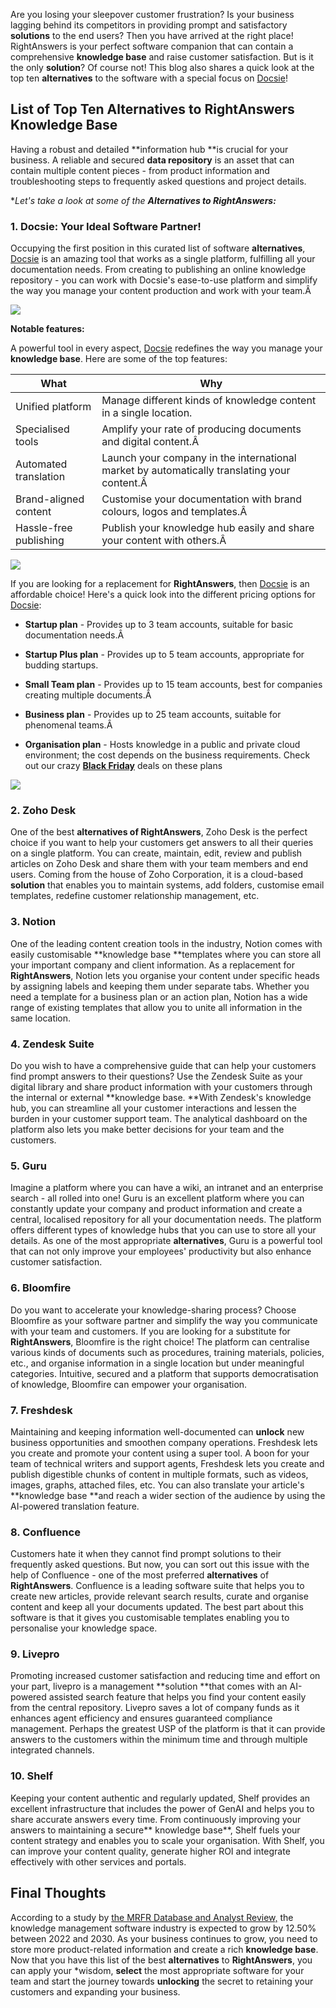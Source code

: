 Are you losing your sleepover customer frustration? Is your business lagging behind its competitors in providing prompt and satisfactory **solutions** to the end users? Then you have arrived at the right place! RightAnswers is your perfect software companion that can contain a comprehensive **knowledge base** and raise customer satisfaction. But is it the only **solution**? Of course not! This blog also shares a quick look at the top ten **alternatives** to the software with a special focus on [Docsie](https://www.docsie.io/try_docsie/fb/create_knowledge_base/)!

## List of Top Ten Alternatives to RightAnswers Knowledge Base

Having a robust and detailed **information hub **is crucial for your business. A reliable and secured **data repository** is an asset that can contain multiple content pieces - from product information and troubleshooting steps to frequently asked questions and project details. 

**Let's take a look at some of the **Alternatives to RightAnswers:***

### 1. Docsie: Your Ideal Software Partner!

Occupying the first position in this curated list of software **alternatives**, [Docsie](https://app.docsie.io/login/#/) is an amazing tool that works as a single platform, fulfilling all your documentation needs. From creating to publishing an online knowledge repository - you can work with Docsie's ease-to-use platform and simplify the way you manage your content production and work with your team.Â 

![](https://cdn.docsie.io/workspace_PfNzfGj3YfKKtTO4T/doc_QiqgSuNoJpspcExF3/file_gSRUJJ3vNFFNIuceb/image2.png)

**Notable features:**

A powerful tool in every aspect, [Docsie](https://app.docsie.io/login/#/) redefines the way you manage your **knowledge base**. Here are some of the top features:

|What|Why|
|-|-|
|Unified platform|Manage different kinds of knowledge content in a single location.|
|Specialised tools|Amplify your rate of producing documents and digital content.Â |
|Automated translation|Launch your company in the international market by automatically translating your content.Â |
|Brand-aligned content|Customise your documentation with brand colours, logos and templates.Â |
|Hassle-free publishing|Publish your knowledge hub easily and share your content with others.Â |
![](https://cdn.docsie.io/workspace_PfNzfGj3YfKKtTO4T/doc_QiqgSuNoJpspcExF3/file_hJKNsrjDm9Nu5Lb7Q/image6.png)

If you are looking for a replacement for **RightAnswers**, then [Docsie](https://help.docsie.io/) is an affordable choice! Here's a quick look into the different pricing options for [Docsie](https://www.docsie.io/pricing/):

* **Startup plan** - Provides up to 3 team accounts, suitable for basic documentation needs.Â 

* **Startup Plus plan** - Provides up to 5 team accounts, appropriate for budding startups.

* **Small Team plan** - Provides up to 15 team accounts, best for companies creating multiple documents.Â 

* **Business plan** - Provides up to 25 team accounts, suitable for phenomenal teams.Â 

* **Organisation plan** - Hosts knowledge in a public and private cloud environment; the cost depends on the business requirements. 
Check out our crazy **[Black Friday](https://www.docsie.io/blog/articles/docsie-s-black-friday-deal/)** deals on these plans

![](https://cdn.docsie.io/workspace_PfNzfGj3YfKKtTO4T/doc_QiqgSuNoJpspcExF3/file_0QpP5sq8tFB5zWkdl/image4.png)

### 2. Zoho Desk

One of the best **alternatives of RightAnswers**, Zoho Desk is the perfect choice if you want to help your customers get answers to all their queries on a single platform. You can create, maintain, edit, review and publish articles on Zoho Desk and share them with your team members and end users. Coming from the house of Zoho Corporation, it is a cloud-based **solution** that enables you to maintain systems, add folders, customise email templates, redefine customer relationship management, etc. 

### 3. Notion

One of the leading content creation tools in the industry, Notion comes with easily customisable **knowledge base **templates where you can store all your important company and client information. As a replacement for **RightAnswers**, Notion lets you organise your content under specific heads by assigning labels and keeping them under separate tabs. Whether you need a template for a business plan or an action plan, Notion has a wide range of existing templates that allow you to unite all information in the same location. 

### 4. Zendesk Suite

Do you wish to have a comprehensive guide that can help your customers find prompt answers to their questions? Use the Zendesk Suite as your digital library and share product information with your customers through the internal or external **knowledge base. **With Zendesk's knowledge hub, you can streamline all your customer interactions and lessen the burden in your customer support team. The analytical dashboard on the platform also lets you make better decisions for your team and the customers. 

### 5.  Guru

Imagine a platform where you can have a wiki, an intranet and an enterprise search - all rolled into one! Guru is an excellent platform where you can constantly update your company and product information and create a central, localised repository for all your documentation needs. The platform offers different types of knowledge hubs that you can use to store all your details. As one of the most appropriate **alternatives**, Guru is a powerful tool that can not only improve your employees' productivity but also enhance customer satisfaction. 

### 6. Bloomfire

Do you want to accelerate your knowledge-sharing process? Choose Bloomfire as your software partner and simplify the way you communicate with your team and customers. If you are looking for a substitute for **RightAnswers**, Bloomfire is the right choice! The platform can centralise various kinds of documents such as procedures, training materials, policies, etc., and organise information in a single location but under meaningful categories. Intuitive, secured and a platform that supports democratisation of knowledge, Bloomfire can empower your organisation. 

### 7. Freshdesk

Maintaining and keeping information well-documented can **unlock** new business opportunities and smoothen company operations. Freshdesk lets you create and promote your content using a super tool. A boon for your team of technical writers and support agents, Freshdesk lets you create and publish digestible chunks of content in multiple formats, such as videos, images, graphs, attached files, etc. You can also translate your article's **knowledge base **and reach a wider section of the audience by using the AI-powered translation feature. 

### 8. Confluence

Customers hate it when they cannot find prompt solutions to their frequently asked questions. But now, you can sort out this issue with the help of Confluence - one of the most preferred **alternatives** of **RightAnswers**. Confluence is a leading software suite that helps you to create new articles, provide relevant search results, curate and organise content and keep all your documents updated. The best part about this software is that it gives you customisable templates enabling you to personalise your knowledge space. 

### 9. Livepro

Promoting increased customer satisfaction and reducing time and effort on your part, livepro is a management **solution **that comes with an AI-powered assisted search feature that helps you find your content easily from the central repository. Livepro saves a lot of company funds as it enhances agent efficiency and ensures guaranteed compliance management. Perhaps the greatest USP of the platform is that it can provide answers to the customers within the minimum time and through multiple integrated channels. 

### 10. Shelf

Keeping your content authentic and regularly updated, Shelf provides an excellent infrastructure that includes the power of GenAI and helps you to share accurate answers every time. From continuously improving your answers to maintaining a secure** knowledge base**, Shelf fuels your content strategy and enables you to scale your organisation. With Shelf, you can improve your content quality, generate higher ROI and integrate effectively with other services and portals. 

## Final Thoughts

According to a study by [the MRFR Database and Analyst Review,](https://www.marketresearchfuture.com/reports/knowledge-management-software-market-4193) the knowledge management software industry is expected to grow by 12.50% between 2022 and 2030. As your business continues to grow, you need to store more product-related information and create a rich **knowledge base**. Now that you have this list of the best **alternatives** to **RightAnswers**, you can apply your *wisdom, **select** the most appropriate software for your team and start the journey towards **unlocking** the secret to retaining your customers and expanding your business.